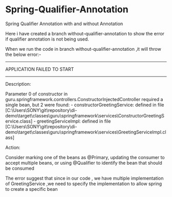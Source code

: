 # Spring-Qualifier-Annotation
Spring Qualifier Annotation with and without Annotation


Here i have created a branch without-qualifier-annotation to show the error if qualifier annotation is not being used.

When we run the code in branch without-qualifier-annotation ,it will throw the below error:-

***************************
APPLICATION FAILED TO START
***************************

Description:

Parameter 0 of constructor in guru.springframework.controllers.ConstructorInjectedController required a single bean, but 2 were found:
	- constructorGreetingService: defined in file [C:\Users\SONY\git\repository\di-demo\target\classes\guru\springframework\services\ConstructorGreetingService.class]
	- greetingServiceImpl: defined in file [C:\Users\SONY\git\repository\di-demo\target\classes\guru\springframework\services\GreetingServiceImpl.class]


Action:

Consider marking one of the beans as @Primary, updating the consumer to accept multiple beans, or using @Qualifier to identify the bean that should be consumed


The error suggest that since in our code , we have multiple implementation of GreetingService ,we need to specify the implementation to allow spring to create a specific bean
